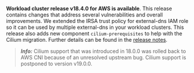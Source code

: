 **Workload cluster release v18.4.0 for AWS is available**. This release contains changes that address several vulnerabilities and overall improvements. We extended the IRSA trust policy for external-dns IAM role so it can be used by multiple external-dns in your workload clusters. This release also adds new component `cilium-prerequisites` to help with the Cilium migration. Further details can be found in the [release notes](https://docs.giantswarm.io/changes/workload-cluster-releases-aws/releases/aws-v18.4.0/).

> **_Info:_** Cilium support that was introduced in 18.0.0 was rolled back to AWS CNI because of an unresolved upstream bug. Cilium support is postponed to version v19.0.0.
